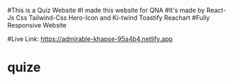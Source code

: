 #This is a Quiz Website
#I made this website for QNA
#It's made by React-Js Css Tailwind-Css Hero-Icon and Ki-twind Toastify Reachart
#Fully Responsive Website


#Live Link: https://admirable-khapse-95a4b4.netlify.app


# quize
